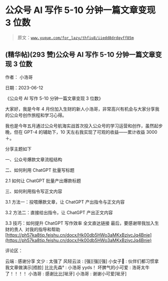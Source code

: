 # 公众号 AI 写作 5-10 分钟一篇文章变现 3 位数

> 原文：[`www.yuque.com/for_lazy/thfiu8/iiedd8drdqvff85m`](https://www.yuque.com/for_lazy/thfiu8/iiedd8drdqvff85m)



## (精华帖)(293 赞)公众号 AI 写作 5-10 分钟一篇文章变现 3 位数 

作者： 小浩哥 

日期：2023-06-12 

《公众号 AI 写作 5-10 分钟一篇文章变现 3 位数》 

大家好，我是今年 4 月份加入生财的新人小浩哥，非常高兴有机会与大家分享我的公众号创作旅程和学习心得。 

我也是今年五月通过公众号航海实战首次投入公众号的学习运营和创作，虽然起步晚，但在 GPT-4 的辅助下，10 天左右我实现了可观的收益——累计收益 3000＋。 

分享主题如下 

一、公众号爆款文章流程结构 

二、如何利用 ChatGPT 批量写标题 

2.1 如何让 ChatGPT 批量产出爆款标题 

三、如何利用指令写正文内容 

3.1 方法一：投喂爆款文章，让 ChatGPT 产出指令与正文内容 

3.2 方法二：直接给出指令，让 ChatGPT 产出正文内容 

3.3 技巧：如何提升 ChatGPT 写作效率 全文直达链接 最后，要感谢带我加入生财的贵人  对我的指导和帮助[https://ph57ka8tip.feishu.cn/docx/Hk00db5HWo3aMKxBzivcJq4Bnie](https://ph57ka8tip.feishu.cn/docx/Hk00db5HWo3aMKxBzivcJq4Bnie) 

评论区： 

云端 : 感谢分享 文少 : 太强了 风轻云淡 : [强][强][强] 小女子💋 : 伙伴们都习惯拿我文章做演示[捂脸] 比比先森° : 小浩哥 yyds！ 坏脾气的小可爱 : 浩哥太牛了！！！！ 小浩哥 : 感谢比比[呲牙] 小浩哥 : 谢谢小可爱[呲牙]